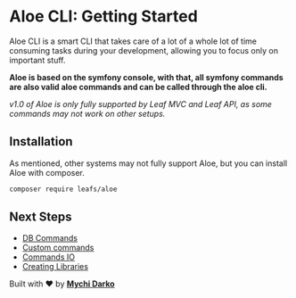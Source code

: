 # Aloe CLI: Getting Started

Aloe CLI is a smart CLI that takes care of a lot of a whole lot of time consuming tasks during your development, allowing you to focus only on important stuff.

**Aloe is based on the symfony console, with that, all symfony commands are also valid aloe commands and can be called through the aloe cli.**

*v1.0 of Aloe is only fully supported by Leaf MVC and Leaf API, as some commands may not work on other setups.*

## Installation

As mentioned, other systems may not fully support Aloe, but you can install Aloe with composer.

```sh
composer require leafs/aloe
```

## Next Steps

- [DB Commands](/aloe-cli/v/1.0/commands/db-commands)
- [Custom commands](/aloe-cli/v/1.0/commands/custom)
- [Commands IO](/aloe-cli/v/1.0/commands/io)
- [Creating Libraries](/aloe-cli/v/1.0/libraries)

Built with ❤ by [**Mychi Darko**](//mychi.netlify.app)
